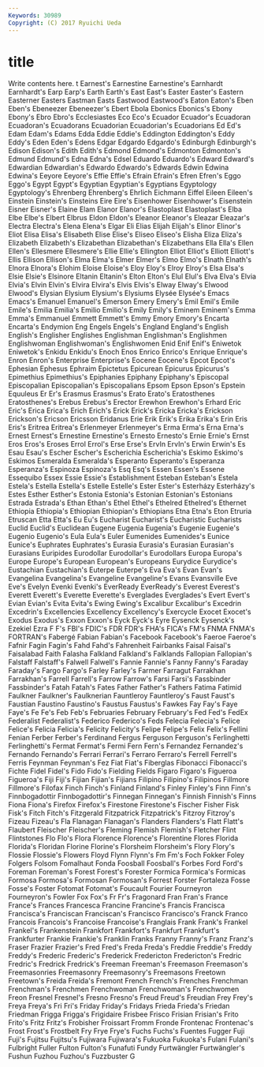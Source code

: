 ```yaml
---
Keywords: 30989 
Copyright: (C) 2017 Ryuichi Ueda
---
```


# title

Write contents here.
t Earnest's Earnestine Earnestine's
Earnhardt Earnhardt's Earp Earp's Earth Earth's East East's Easter Easter's
Eastern Easterner Easters Eastman Easts Eastwood Eastwood's Eaton Eaton's Eben
Eben's Ebeneezer Ebeneezer's Ebert Ebola Ebonics Ebonics's Ebony Ebony's Ebro
Ebro's Ecclesiastes Eco Eco's Ecuador Ecuador's Ecuadoran Ecuadoran's Ecuadorans Ecuadorian
Ecuadorian's Ecuadorians Ed Ed's Edam Edam's Edams Edda Eddie Eddie's
Eddington Eddington's Eddy Eddy's Eden Eden's Edens Edgar Edgardo Edgardo's
Edinburgh Edinburgh's Edison Edison's Edith Edith's Edmond Edmond's Edmonton Edmonton's
Edmund Edmund's Edna Edna's Edsel Eduardo Eduardo's Edward Edward's Edwardian
Edwardian's Edwardo Edwardo's Edwards Edwin Edwina Edwina's Eeyore Eeyore's Effie
Effie's Efrain Efrain's Efren Efren's Eggo Eggo's Egypt Egypt's Egyptian
Egyptian's Egyptians Egyptology Egyptology's Ehrenberg Ehrenberg's Ehrlich Eichmann Eiffel Eileen
Eileen's Einstein Einstein's Einsteins Eire Eire's Eisenhower Eisenhower's Eisenstein Eisner
Eisner's Elaine Elam Elanor Elanor's Elastoplast Elastoplast's Elba Elbe Elbe's
Elbert Elbrus Eldon Eldon's Eleanor Eleanor's Eleazar Eleazar's Electra Electra's
Elena Elena's Elgar Eli Elias Elijah Elijah's Elinor Elinor's Eliot
Elisa Elisa's Elisabeth Elise Elise's Eliseo Eliseo's Elisha Eliza Eliza's
Elizabeth Elizabeth's Elizabethan Elizabethan's Elizabethans Ella Ella's Ellen Ellen's Ellesmere
Ellesmere's Ellie Ellie's Ellington Elliot Elliot's Elliott Elliott's Ellis Ellison
Ellison's Elma Elma's Elmer Elmer's Elmo Elmo's Elnath Elnath's Elnora
Elnora's Elohim Eloise Eloise's Eloy Eloy's Elroy Elroy's Elsa Elsa's
Elsie Elsie's Elsinore Eltanin Eltanin's Elton Elton's Elul Elul's Elva
Elva's Elvia Elvia's Elvin Elvin's Elvira Elvira's Elvis Elvis's Elway
Elway's Elwood Elwood's Elysian Elysium Elysium's Elysiums Elysée Elysée's Emacs
Emacs's Emanuel Emanuel's Emerson Emery Emery's Emil Emil's Emile Emile's
Emilia Emilia's Emilio Emilio's Emily Emily's Eminem Eminem's Emma Emma's
Emmanuel Emmett Emmett's Emmy Emory Emory's Encarta Encarta's Endymion Eng
Engels Engels's England England's English English's Englisher Englishes Englishman Englishman's
Englishmen Englishwoman Englishwoman's Englishwomen Enid Enif Enif's Eniwetok Eniwetok's Enkidu
Enkidu's Enoch Enos Enrico Enrico's Enrique Enrique's Enron Enron's Enterprise
Enterprise's Eocene Eocene's Epcot Epcot's Ephesian Ephesus Ephraim Epictetus Epicurean
Epicurus Epicurus's Epimethius Epimethius's Epiphanies Epiphany Epiphany's Episcopal Episcopalian Episcopalian's
Episcopalians Epsom Epson Epson's Epstein Equuleus Er Er's Erasmus Erasmus's
Erato Erato's Eratosthenes Eratosthenes's Erebus Erebus's Erector Erewhon Erewhon's Erhard
Eric Eric's Erica Erica's Erich Erich's Erick Erick's Ericka Ericka's
Erickson Erickson's Ericson Ericsson Eridanus Erie Erik Erik's Erika Erika's
Erin Eris Eris's Eritrea Eritrea's Erlenmeyer Erlenmeyer's Erma Erma's Erna
Erna's Ernest Ernest's Ernestine Ernestine's Ernesto Ernesto's Ernie Ernie's Ernst
Eros Eros's Eroses Errol Errol's Erse Erse's ErvIn ErvIn's Erwin
Erwin's Es Esau Esau's Escher Escher's Escherichia Escherichia's Eskimo Eskimo's
Eskimos Esmeralda Esmeralda's Esperanto Esperanto's Esperanza Esperanza's Espinoza Espinoza's Esq
Esq's Essen Essen's Essene Essequibo Essex Essie Essie's Establishment Esteban
Esteban's Estela Estela's Estella Estella's Estelle Estelle's Ester Ester's Esterházy
Esterházy's Estes Esther Esther's Estonia Estonia's Estonian Estonian's Estonians Estrada
Estrada's Ethan Ethan's Ethel Ethel's Ethelred Ethelred's Ethernet Ethiopia Ethiopia's
Ethiopian Ethiopian's Ethiopians Etna Etna's Eton Etruria Etruscan Etta Etta's
Eu Eu's Eucharist Eucharist's Eucharistic Eucharists Euclid Euclid's Euclidean Eugene
Eugenia Eugenia's Eugenie Eugenie's Eugenio Eugenio's Eula Eula's Euler Eumenides
Eumenides's Eunice Eunice's Euphrates Euphrates's Eurasia Eurasia's Eurasian Eurasian's Eurasians
Euripides Eurodollar Eurodollar's Eurodollars Europa Europa's Europe Europe's European European's
Europeans Eurydice Eurydice's Eustachian Eustachian's Euterpe Euterpe's Eva Eva's Evan
Evan's Evangelina Evangelina's Evangeline Evangeline's Evans Evansville Eve Eve's Evelyn
Evenki Evenki's EverReady EverReady's Everest Everest's Everett Everett's Everette Everette's
Everglades Everglades's Evert Evert's Evian Evian's Evita Evita's Ewing Ewing's
Excalibur Excalibur's Excedrin Excedrin's Excellencies Excellency Excellency's Exercycle Exocet Exocet's
Exodus Exodus's Exxon Exxon's Eyck Eyck's Eyre Eysenck Eysenck's Ezekiel
Ezra F F's FBI's FDIC's FDR FDR's FHA's FICA's FM's
FNMA FNMA's FORTRAN's Fabergé Fabian Fabian's Facebook Facebook's Faeroe Faeroe's
Fafnir Fagin Fagin's Fahd Fahd's Fahrenheit Fairbanks Faisal Faisal's Faisalabad
Faith Falasha Falkland Falkland's Falklands Fallopian Fallopian's Falstaff Falstaff's Falwell
Falwell's Fannie Fannie's Fanny Fanny's Faraday Faraday's Fargo Fargo's Farley
Farley's Farmer Farragut Farrakhan Farrakhan's Farrell Farrell's Farrow Farrow's Farsi
Farsi's Fassbinder Fassbinder's Fatah Fatah's Fates Father Father's Fathers Fatima
Fatimid Faulkner Faulkner's Faulknerian Fauntleroy Fauntleroy's Faust Faust's Faustian Faustino
Faustino's Faustus Faustus's Fawkes Fay Fay's Faye Faye's Fe Fe's
Feb Feb's Februaries February February's Fed Fed's FedEx Federalist Federalist's
Federico Federico's Feds Felecia Felecia's Felice Felice's Felicia Felicia's Felicity
Felicity's Felipe Felipe's Felix Felix's Fellini Fenian Ferber Ferber's Ferdinand
Fergus Ferguson Ferguson's Ferlinghetti Ferlinghetti's Fermat Fermat's Fermi Fern Fern's
Fernandez Fernandez's Fernando Fernando's Ferrari Ferrari's Ferraro Ferraro's Ferrell Ferrell's
Ferris Feynman Feynman's Fez Fiat Fiat's Fiberglas Fibonacci Fibonacci's Fichte
Fidel Fidel's Fido Fido's Fielding Fields Figaro Figaro's Figueroa Figueroa's
Fiji Fiji's Fijian Fijian's Fijians Filipino Filipino's Filipinos Fillmore Fillmore's
Filofax Finch Finch's Finland Finland's Finley Finley's Finn Finn's Finnbogadottir
Finnbogadottir's Finnegan Finnegan's Finnish Finnish's Finns Fiona Fiona's Firefox Firefox's
Firestone Firestone's Fischer Fisher Fisk Fisk's Fitch Fitch's Fitzgerald Fitzpatrick
Fitzpatrick's Fitzroy Fitzroy's Fizeau Fizeau's Fla Flanagan Flanagan's Flanders Flanders's
Flatt Flatt's Flaubert Fleischer Fleischer's Fleming Flemish Flemish's Fletcher Flint
Flintstones Flo Flo's Flora Florence Florence's Florentine Flores Florida Florida's
Floridan Florine Florine's Florsheim Florsheim's Flory Flory's Flossie Flossie's Flowers
Floyd Flynn Flynn's Fm Fm's Foch Fokker Foley Folgers Folsom
Fomalhaut Fonda Foosball Foosball's Forbes Ford Ford's Foreman Foreman's Forest
Forest's Forester Formica Formica's Formicas Formosa Formosa's Formosan Formosan's Forrest
Forster Fortaleza Fosse Fosse's Foster Fotomat Fotomat's Foucault Fourier Fourneyron
Fourneyron's Fowler Fox Fox's Fr Fr's Fragonard Fran Fran's France
France's Frances Francesca Francine Francine's Francis Francisca Francisca's Franciscan Franciscan's
Francisco Francisco's Franck Franco Francois Francois's Francoise Francoise's Franglais Frank
Frank's Frankel Frankel's Frankenstein Frankfort Frankfort's Frankfurt Frankfurt's Frankfurter Frankie
Frankie's Franklin Franks Franny Franny's Franz Franz's Fraser Frazier Frazier's
Fred Fred's Freda Freda's Freddie Freddie's Freddy Freddy's Frederic Frederic's
Frederick Fredericton Fredericton's Fredric Fredric's Fredrick Fredrick's Freeman Freeman's Freemason
Freemason's Freemasonries Freemasonry Freemasonry's Freemasons Freetown Freetown's Freida Freida's Fremont
French French's Frenches Frenchman Frenchman's Frenchmen Frenchwoman Frenchwoman's Frenchwomen Freon
Fresnel Fresnel's Fresno Fresno's Freud Freud's Freudian Frey Frey's Freya
Freya's Fri Fri's Friday Friday's Fridays Frieda Frieda's Friedan Friedman
Frigga Frigga's Frigidaire Frisbee Frisco Frisian Frisian's Frito Frito's Fritz
Fritz's Frobisher Froissart Fromm Fronde Frontenac Frontenac's Frost Frost's Frostbelt
Fry Frye Frye's Fuchs Fuchs's Fuentes Fugger Fuji Fuji's Fujitsu
Fujitsu's Fujiwara Fujiwara's Fukuoka Fukuoka's Fulani Fulani's Fulbright Fuller Fulton
Fulton's Funafuti Fundy Furtwängler Furtwängler's Fushun Fuzhou Fuzhou's Fuzzbuster G
